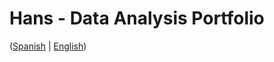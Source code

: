 # Hans - Data Analysis Portfolio 
([Spanish](https://github.com/HansAllTech/Hans_Data_Analysis_Portfolio/blob/main/Proyectos.md#tabla-de-contenido-es--en) | [English](https://github.com/HansAllTech/Hans_Data_Analysis_Portfolio/blob/main/Projects.md#table-of-content-es--en))                                 
                                                             
                                                                                                                     
                                                             
                                                                        
                                             
                             
                             
              
       
            
        
   
  
 
 

